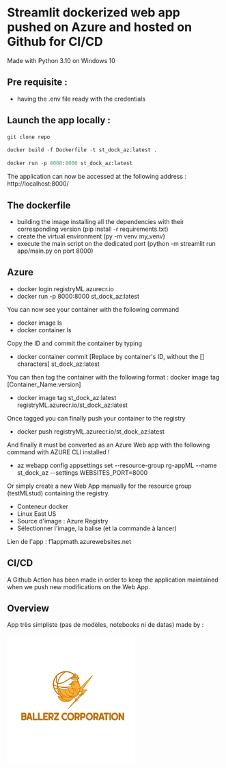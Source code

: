 # Streamlit dockerized web app pushed on Azure and hosted on Github for CI/CD

Made with Python 3.10 on Windows 10

## Pre requisite :
- having the .env file ready with the credentials

## Launch the app locally :

```python
git clone repo
```

```python
docker build -f Dockerfile -t st_dock_az:latest . 
```

```python
docker run -p 8000:8000 st_dock_az:latest
```

The application can now be accessed at the following address : 
http://localhost:8000/

## The dockerfile
- building the image installing all the dependencies with their corresponding version (pip install -r requirements.txt)
- create the virtual environment (py -m venv my_venv)
- execute the main script on the dedicated port (python -m streamlit run app/main.py on port 8000)

## Azure 

- docker login registryML.azurecr.io  
- docker run -p 8000:8000 st_dock_az:latest

You can now see your container with the following command
- docker image ls
- docker container ls

Copy the ID and commit the container by typing
- docker container commit [Replace by container's ID, without the [] characters] st_dock_az:latest

You can then tag the container with the following format : docker image tag [Container_Name:version] 
- docker image tag st_dock_az:latest registryML.azurecr.io/st_dock_az:latest

Once tagged you can finally push your container to the registry
- docker push registryML.azurecr.io/st_dock_az:latest

And finally it must be converted as an Azure Web app with the following command with AZURE CLI installed !

- az webapp config appsettings set --resource-group rg-appML --name st_dock_az --settings WEBSITES_PORT=8000

Or simply create a new Web App manually for the resource group (testMLstud) containing the registry.
- Conteneur docker
- Linux East US
- Source d'image : Azure Registry
- Sélectionner l'image, la balise (et la commande à lancer)

Lien de l'app : f1appmath.azurewebsites.net

## CI/CD

A Github Action has been made in order to keep the application maintained when we push new modifications on the Web App.

## Overview

App très simpliste (pas de modèles, notebooks ni de datas) made by :

<img src="assets/ballerz.png" alt="logo" hight="300" width="300"/>
